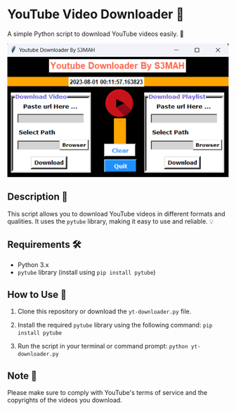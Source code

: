 # YouTube Video Downloader 🎥

A simple Python script to download YouTube videos easily. 🚀

![Alt text](image.png)

## Description 📝

This script allows you to download YouTube videos in different formats and qualities. It uses the `pytube` library, making it easy to use and reliable. 💡

## Requirements 🛠️

- Python 3.x
- `pytube` library (install using `pip install pytube`)

## How to Use 🚀

1. Clone this repository or download the `yt-downloader.py` file.

2. Install the required `pytube` library using the following command: ```pip install pytube```

3. Run the script in your terminal or command prompt: ```python yt-downloader.py```

## Note 📝
Please make sure to comply with YouTube's terms of service and the copyrights of the videos you download.
